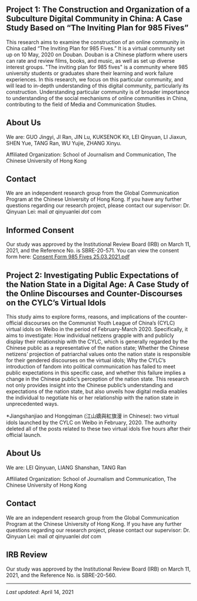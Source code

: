 ## Project 1: The Construction and Organization of a Subculture Digital Community in China: A Case Study Based on “The Inviting Plan for 985 Fives”  

This research aims to examine the construction of an online community in China called “The Inviting Plan for 985 Fives.” It is a virtual community set up on 10 May, 2020 on Douban. Douban is a Chinese platform where users can rate and review films, books, and music, as well as set up diverse interest groups. "The inviting plan for 985 fives" is a community where 985 university students or graduates share their learning and work failure experiences. In this research, we focus on this particular community, and will lead to in-depth understanding of this digital community, particularly its construction. Understanding particular community is of broader importance to understanding of the social mechanisms of online communities in China, contributing to the field of Media and Communication Studies.

## About Us

We are: GUO Jingyi, JI Ran, JIN Lu, KUKSENOK Kit, LEI Qinyuan, LI Jiaxun, SHEN Yue, TANG Ran, WU Yujie, ZHANG Xinyu.

Affiliated Organization:  School of Journalism and Communication, The Chinese University of Hong Kong

## Contact

We are an independent research group from the Global Communication Program at the Chinese University of Hong Kong. If you have any further questions regarding our research project, please contact our supervisor: Dr. Qinyuan Lei: mail _at_ qinyuanlei _dot_ com 

## Informed Consent

Our study was approved by the Institutional Review Board (IRB) on March 11, 2021, and the Reference No. is SBRE-20-571. You can view the consent form here: [Consent Form 985 Fives 25.03.2021.pdf](https://github.com/dccc-rg/dccc-rg.github.io/files/6210114/Consent.Form.985.Fives.25.03.2021.pdf)



## Project 2: Investigating Public Expectations of the Nation State in a Digital Age: A Case Study of the Online Discourses and Counter-Discourses on the CYLC’s Virtual Idols 

This study aims to explore forms, reasons, and implications of the counter-official discourses on the Communist Youth League of China’s (CYLC) virtual idols on Weibo in the period of February-March 2020. Specifically, it aims to investigate: How individual netizens grapple with and publicly display their relationship with the CYLC, which is generally regarded by the Chinese public as a representative of the nation state; Whether the Chinese netizens’ projection of patriarchal values onto the nation state is responsible for their gendered discourses on the virtual idols; Why the CYLC’s introduction of fandom into political communication has failed to meet public expectations in this specific case, and whether this failure implies a change in the Chinese public’s perception of the nation state. This research not only provides insight into the Chinese public’s understanding and expectations of the nation state, but also unveils how digital media enables the individual to negotiate his or her relationship with the nation state in unprecedented ways. 

*Jiangshanjiao and Hongqiman (江山嬌與紅旗漫 in Chinese): two virtual idols launched by the CYLC on Weibo in February, 2020. The authority deleted all of the posts related to these two virtual idols five hours after their official launch.

## About Us

We are: LEI Qinyuan, LIANG Shanshan, TANG Ran

Affiliated Organization:  School of Journalism and Communication, The Chinese University of Hong Kong

## Contact

We are an independent research group from the Global Communication Program at the Chinese University of Hong Kong. If you have any further questions regarding our research project, please contact our supervisor: Dr. Qinyuan Lei: mail _at_ qinyuanlei _dot_ com 

## IRB Review

Our study was approved by the Institutional Review Board (IRB) on March 11, 2021, and the Reference No. is SBRE-20-560. 

---

_Last updated_: April 14, 2021
